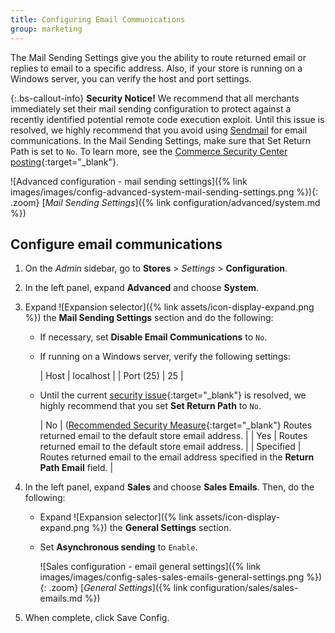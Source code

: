 ```yaml
---
title: Configuring Email Communications
group: marketing
---
```


The Mail Sending Settings give you the ability to route returned email or replies to email to a specific address. Also, if your store is running on a Windows server, you can verify the host and port settings.

{:.bs-callout-info}
**Security Notice!** We recommend that all merchants immediately set their mail sending configuration to protect against a recently identified potential remote code execution exploit. Until this issue is resolved, we highly recommend that you avoid using [Sendmail][1] for email communications. In the Mail Sending Settings, make sure that Set Return Path is set to `No`. To learn more, see the [Commerce Security Center posting][2]{:target="_blank"}.

![Advanced configuration - mail sending settings]({% link images/images/config-advanced-system-mail-sending-settings.png %}){: .zoom}
[_Mail Sending Settings_]({% link configuration/advanced/system.md %})

## Configure email communications

1. On the _Admin_ sidebar, go to **Stores** > _Settings_ > **Configuration**.

1. In the left panel, expand **Advanced** and choose **System**.

1. Expand ![Expansion selector]({% link assets/icon-display-expand.png %}) the **Mail Sending Settings** section and do the following:

    - If necessary, set **Disable Email Communications** to `No`.

    - If running on a Windows server, verify the following settings:

        | Host | localhost |
        | Port (25) | 25 |

    - Until the current [security issue][2]{:target="_blank"} is resolved, we highly recommend that you set **Set Return Path** to `No`.

        | No | ([Recommended Security Measure][2]{:target="_blank"} Routes returned email to the default store email address. |
        | Yes | Routes returned email to the default store email address. |
        | Specified | Routes returned email to the email address specified in the **Return Path Email** field. |

1. In the left panel, expand **Sales** and choose **Sales Emails**. Then, do the following:

    - Expand ![Expansion selector]({% link assets/icon-display-expand.png %}) the **General Settings** section.

    - Set **Asynchronous sending** to `Enable`.

        ![Sales configuration - email general settings]({% link images/images/config-sales-sales-emails-general-settings.png %}){: .zoom}
        [_General Settings_]({% link configuration/sales/sales-emails.md %})

1. When complete, click <span class="btn">Save Config</span>.

[1]: https://en.wikipedia.org/wiki/Sendmail
[2]: https://magento.com/security/news/new-zend-framework-1-security-vulnerability
